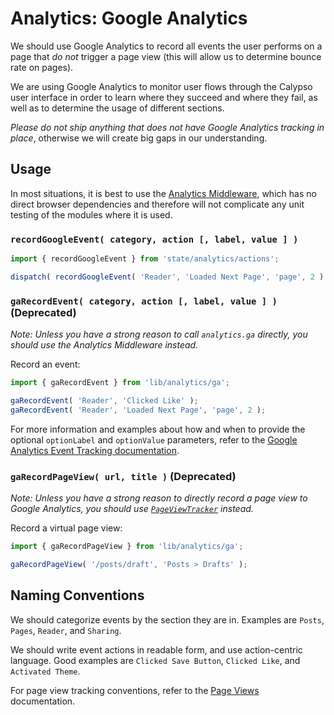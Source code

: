 Analytics: Google Analytics
===========================

We should use Google Analytics to record all events the user performs on a page that _do not_ trigger a page view (this will allow us to determine bounce rate on pages).

We are using Google Analytics to monitor user flows through the Calypso user interface in order to learn where they succeed and where they fail, as well as to determine the usage of different sections.

_Please do not ship anything that does not have Google Analytics tracking in place_, otherwise we will create big gaps in our understanding.

## Usage

In most situations, it is best to use the [Analytics Middleware](https://github.com/Automattic/wp-calypso/tree/master/client/state/analytics), which has no direct browser dependencies and therefore will not complicate any unit testing of the modules where it is used.

### `recordGoogleEvent( category, action [, label, value ] )`

```js
import { recordGoogleEvent } from 'state/analytics/actions';

dispatch( recordGoogleEvent( 'Reader', 'Loaded Next Page', 'page', 2 ) );
```

### `gaRecordEvent( category, action [, label, value ] )` (Deprecated)

_Note: Unless you have a strong reason to call `analytics.ga` directly, you should use the Analytics Middleware instead._

Record an event:

```js
import { gaRecordEvent } from 'lib/analytics/ga';

gaRecordEvent( 'Reader', 'Clicked Like' );
gaRecordEvent( 'Reader', 'Loaded Next Page', 'page', 2 );
```

For more information and examples about how and when to provide the optional `optionLabel` and `optionValue` parameters, refer to the [Google Analytics Event Tracking documentation](https://developers.google.com/analytics/devguides/collection/analyticsjs/events#overview).


### `gaRecordPageView( url, title )` (Deprecated)

_Note: Unless you have a strong reason to directly record a page view to Google Analytics, you should use [`PageViewTracker`](./page-views.md) instead._

Record a virtual page view:

```js
import { gaRecordPageView } from 'lib/analytics/ga';

gaRecordPageView( '/posts/draft', 'Posts > Drafts' );
```

## Naming Conventions

We should categorize events by the section they are in. Examples are `Posts`, `Pages`, `Reader`, and `Sharing`.

We should write event actions in readable form, and use action-centric language. Good examples are `Clicked Save Button`, `Clicked Like`, and `Activated Theme`.

For page view tracking conventions, refer to the [Page Views](./page-views.md) documentation.
